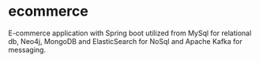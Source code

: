 # ecommerce
 E-commerce application with Spring boot utilized from MySql for relational db, Neo4j, MongoDB and ElasticSearch for NoSql and Apache Kafka for messaging.
